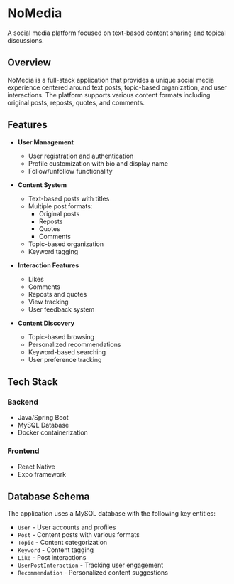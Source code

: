 # NoMedia

A social media platform focused on text-based content sharing and topical discussions.

## Overview

NoMedia is a full-stack application that provides a unique social media experience centered around text posts, topic-based organization, and user interactions. The platform supports various content formats including original posts, reposts, quotes, and comments.

## Features

- **User Management**
  - User registration and authentication
  - Profile customization with bio and display name
  - Follow/unfollow functionality

- **Content System**
  - Text-based posts with titles
  - Multiple post formats:
    - Original posts
    - Reposts
    - Quotes
    - Comments
  - Topic-based organization
  - Keyword tagging

- **Interaction Features**
  - Likes
  - Comments
  - Reposts and quotes
  - View tracking
  - User feedback system

- **Content Discovery**
  - Topic-based browsing
  - Personalized recommendations
  - Keyword-based searching
  - User preference tracking

## Tech Stack

### Backend
- Java/Spring Boot
- MySQL Database
- Docker containerization

### Frontend
- React Native
- Expo framework

## Database Schema

The application uses a MySQL database with the following key entities:

- `User` - User accounts and profiles
- `Post` - Content posts with various formats
- `Topic` - Content categorization
- `Keyword` - Content tagging
- `Like` - Post interactions
- `UserPostInteraction` - Tracking user engagement
- `Recommendation` - Personalized content suggestions
